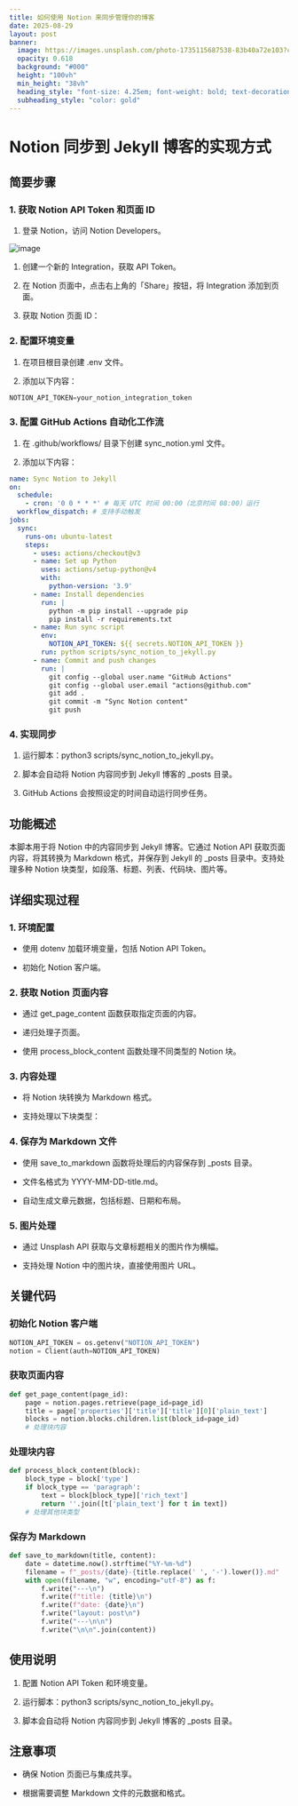 ```yaml
---
title: 如何使用 Notion 来同步管理你的博客
date: 2025-08-29
layout: post
banner:
  image: https://images.unsplash.com/photo-1735115687538-83b40a72e103?crop=entropy&cs=tinysrgb&fit=max&fm=jpg&ixid=M3w2OTIwMzJ8MHwxfHJhbmRvbXx8fHx8fHx8fDE3NTY0MzE2ODZ8&ixlib=rb-4.1.0&q=80&w=1080
  opacity: 0.618
  background: "#000"
  height: "100vh"
  min_height: "38vh"
  heading_style: "font-size: 4.25em; font-weight: bold; text-decoration: underline"
  subheading_style: "color: gold"
---
```


# Notion 同步到 Jekyll 博客的实现方式

## 简要步骤

### 1. 获取 Notion API Token 和页面 ID

1. 登录 Notion，访问 Notion Developers。

![image](https://prod-files-secure.s3.us-west-2.amazonaws.com/a7a0cc5a-89b9-4cda-8686-1fba0ca52f40/d19c1afe-dea5-4312-9333-786b0ba83054/image.png?X-Amz-Algorithm=AWS4-HMAC-SHA256&X-Amz-Content-Sha256=UNSIGNED-PAYLOAD&X-Amz-Credential=ASIAZI2LB46673VVCGNP%2F20250829%2Fus-west-2%2Fs3%2Faws4_request&X-Amz-Date=20250829T014125Z&X-Amz-Expires=3600&X-Amz-Security-Token=IQoJb3JpZ2luX2VjEFkaCXVzLXdlc3QtMiJGMEQCICaitbyTemSYBTFDNuVO4RPH6mP9%2F6ipOyVW6KiNBtUIAiB91ilNvwCRftOoJYswKGqbdIKmF3%2BqeK1et712jqOe4CqIBAix%2F%2F%2F%2F%2F%2F%2F%2F%2F%2F8BEAAaDDYzNzQyMzE4MzgwNSIMvpDZRI5NGZjhPI7%2FKtwDETJlCoyq2uhFM9kIOP%2Fuhj2DbUzYuU53xJ5hCvY6OLZmnGE5M6FRwZSu%2FcCw3%2BCwcwlEWy5rlASPcIhAq5hNEOTUIQionsSuCfi0%2B2jPY25EDZ1FTlR79j71OaPGqwNe8d4E9zboD0O%2F7Bm19xM%2FT9h7ihv9jZivszyq0LhcdSHFN0hwxvYdL7HtVJPiUuczNGkRxqjz4WpeJ4Qv8%2FfJH9H70Plz1rDSVWXzSy9ZdyWo651V%2F6y%2Bp%2BWZEsJNY6Y7h5Bqe1MgwM4Oi2wvTPqJ8lC9Ia996QXgGdNayq8AH58aZeyze51PcLxsmWG%2BcGWUbRORSKYkOn4NNKXKFc1rdEwwPmnkS4q1EEaFkGfMDn7rw7eBH%2B%2Bqig6Vb8c6A2PrSztrPm1T0R7w5K7apIe6ddaDAXf4guXM8W8QKTsDWh3w3Tnp%2BUfTrEcOpkGEzdPZzkUS6dpjoDPs5jqmrJ8gxVpCFECW1zHHWLu%2BQLaDR13CluNoCtIbWECoeeRW9tjSxVfUgaFAS4teJ1ODOeGL%2Fu%2FfLPux6Z8kYW3wydkW%2BdL6lUFsLzOjTQpin8tkF6ix4mbRUYNI8OsPBVAi7dmb3AQPRSBIA6xooSOyRpPdbhWwY%2F6zkFlDM6TXNUow4OXDxQY6pgG3mhCUn4MgIV7Ls9FnrQU4yKbievfDiiR4yj1rvThKBvIyPnJqrdRP88ilwk3dMPhHekFB6%2FpKI29oJ4I6pFHgeNq2QT402urux0v3Bkk0aBmnvryw35itceiYv561pQ8sEFek5B%2B1IKRe3V96JU3tHdQpfO4RejdL3jy03cjQ7F22jOMQSO%2BrvsQD3TghKz6HylzZeQmh%2F7BOhYuoVK%2FNOmUupihK&X-Amz-Signature=6dc59efb5cf597a964b68dadf479adcc8352242f8057f86633f4a6865505b92c&X-Amz-SignedHeaders=host&x-amz-checksum-mode=ENABLED&x-id=GetObject)

1. 创建一个新的 Integration，获取 API Token。

1. 在 Notion 页面中，点击右上角的「Share」按钮，将 Integration 添加到页面。

1. 获取 Notion 页面 ID：


### 2. 配置环境变量

1. 在项目根目录创建 .env 文件。

1. 添加以下内容：

```javascript
NOTION_API_TOKEN=your_notion_integration_token
```

### 3. 配置 GitHub Actions 自动化工作流

1. 在 .github/workflows/ 目录下创建 sync_notion.yml 文件。

1. 添加以下内容：

```yaml
name: Sync Notion to Jekyll
on:
  schedule:
    - cron: '0 0 * * *' # 每天 UTC 时间 00:00（北京时间 08:00）运行
  workflow_dispatch: # 支持手动触发
jobs:
  sync:
    runs-on: ubuntu-latest
    steps:
      - uses: actions/checkout@v3
      - name: Set up Python
        uses: actions/setup-python@v4
        with:
          python-version: '3.9'
      - name: Install dependencies
        run: |
          python -m pip install --upgrade pip
          pip install -r requirements.txt
      - name: Run sync script
        env:
          NOTION_API_TOKEN: ${{ secrets.NOTION_API_TOKEN }}
        run: python scripts/sync_notion_to_jekyll.py
      - name: Commit and push changes
        run: |
          git config --global user.name "GitHub Actions"
          git config --global user.email "actions@github.com"
          git add .
          git commit -m "Sync Notion content"
          git push
```

### 4. 实现同步

1. 运行脚本：python3 scripts/sync_notion_to_jekyll.py。

1. 脚本会自动将 Notion 内容同步到 Jekyll 博客的 _posts 目录。

1. GitHub Actions 会按照设定的时间自动运行同步任务。

## 功能概述

本脚本用于将 Notion 中的内容同步到 Jekyll 博客。它通过 Notion API 获取页面内容，将其转换为 Markdown 格式，并保存到 Jekyll 的 _posts 目录中。支持处理多种 Notion 块类型，如段落、标题、列表、代码块、图片等。

## 详细实现过程

### 1. 环境配置

- 使用 dotenv 加载环境变量，包括 Notion API Token。

- 初始化 Notion 客户端。

### 2. 获取 Notion 页面内容

- 通过 get_page_content 函数获取指定页面的内容。

- 递归处理子页面。

- 使用 process_block_content 函数处理不同类型的 Notion 块。

### 3. 内容处理

- 将 Notion 块转换为 Markdown 格式。

- 支持处理以下块类型：


### 4. 保存为 Markdown 文件

- 使用 save_to_markdown 函数将处理后的内容保存到 _posts 目录。

- 文件名格式为 YYYY-MM-DD-title.md。

- 自动生成文章元数据，包括标题、日期和布局。

### 5. 图片处理

- 通过 Unsplash API 获取与文章标题相关的图片作为横幅。

- 支持处理 Notion 中的图片块，直接使用图片 URL。

## 关键代码

### 初始化 Notion 客户端

```python
NOTION_API_TOKEN = os.getenv("NOTION_API_TOKEN")
notion = Client(auth=NOTION_API_TOKEN)
```

### 获取页面内容

```python
def get_page_content(page_id):
    page = notion.pages.retrieve(page_id=page_id)
    title = page['properties']['title']['title'][0]['plain_text']
    blocks = notion.blocks.children.list(block_id=page_id)
    # 处理块内容
```

### 处理块内容

```python
def process_block_content(block):
    block_type = block['type']
    if block_type == 'paragraph':
        text = block[block_type]['rich_text']
        return ''.join([t['plain_text'] for t in text])
    # 处理其他块类型
```

### 保存为 Markdown

```python
def save_to_markdown(title, content):
    date = datetime.now().strftime("%Y-%m-%d")
    filename = f"_posts/{date}-{title.replace(' ', '-').lower()}.md"
    with open(filename, "w", encoding="utf-8") as f:
        f.write("---\n")
        f.write(f"title: {title}\n")
        f.write(f"date: {date}\n")
        f.write("layout: post\n")
        f.write("---\n\n")
        f.write("\n\n".join(content))
```

## 使用说明

1. 配置 Notion API Token 和环境变量。

1. 运行脚本：python3 scripts/sync_notion_to_jekyll.py。

1. 脚本会自动将 Notion 内容同步到 Jekyll 博客的 _posts 目录。

## 注意事项

- 确保 Notion 页面已与集成共享。

- 根据需要调整 Markdown 文件的元数据和格式。
